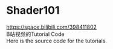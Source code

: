 # Shader101
https://space.bilibili.com/398411802 <br>
B站视频的Tutorial Code <br>
Here is the source code for the tutorials.
